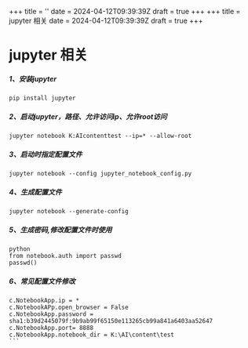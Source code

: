 +++
title = ''
date = 2024-04-12T09:39:39Z
draft = true
+++
+++
title = jupyter 相关
date = 2024-04-12T09:39:39Z
draft = true
+++
# jupyter 相关
##### 1、安装jupyter
```
pip install jupyter
```
##### 2、启动jupyter，路径、允许访问ip、允许root访问
```
jupyter notebook K:AIcontenttest --ip=* --allow-root
```
##### 3、启动时指定配置文件
```
jupyter notebook --config jupyter_notebook_config.py
```
##### 4、生成配置文件
```
jupyter notebook --generate-config
```
##### 5、生成密码,修改配置文件时使用
```
python
from notebook.auth import passwd
passwd()
```
##### 6、常见配置文件修改
````
c.NotebookApp.ip = *
c.NotebookAPp.open_browser = False
c.NotebookApp.password = sha1:b39d2445079f:9b9ab99f65150e113265cb99a841a6403aa52647
c.NotebookApp.port= 8888
c.NotebookApp.notebook_dir = K:\AI\content\test
```

